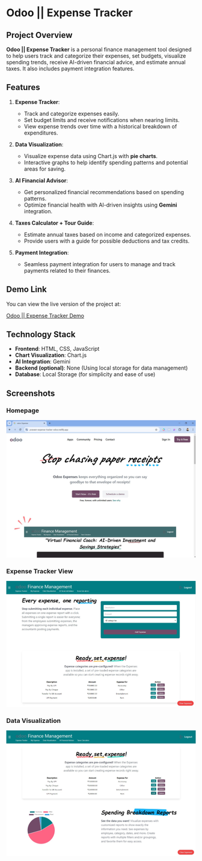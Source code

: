 # Odoo || Expense Tracker

## Project Overview

**Odoo || Expense Tracker** is a personal finance management tool designed to help users track and categorize their expenses, set budgets, visualize spending trends, receive AI-driven financial advice, and estimate annual taxes. It also includes payment integration features.

## Features

1. **Expense Tracker**:

   - Track and categorize expenses easily.
   - Set budget limits and receive notifications when nearing limits.
   - View expense trends over time with a historical breakdown of expenditures.

2. **Data Visualization**:

   - Visualize expense data using Chart.js with **pie charts**.
   - Interactive graphs to help identify spending patterns and potential areas for saving.

3. **AI Financial Advisor**:

   - Get personalized financial recommendations based on spending patterns.
   - Optimize financial health with AI-driven insights using **Gemini** integration.

4. **Taxes Calculator + Tour Guide**:

   - Estimate annual taxes based on income and categorized expenses.
   - Provide users with a guide for possible deductions and tax credits.

5. **Payment Integration**:
   - Seamless payment integration for users to manage and track payments related to their finances.

## Demo Link

You can view the live version of the project at:

[Odoo || Expense Tracker Demo](https://praveen-expense-tracker-odoo.netlify.app/index.html)

## Technology Stack

- **Frontend**: HTML, CSS, JavaScript
- **Chart Visualization**: Chart.js
- **AI Integration**: Gemini
- **Backend (optional)**: None (Using local storage for data management)
- **Database**: Local Storage (for simplicity and ease of use)

## Screenshots

### Homepage

![Homepage Screenshot](/assets/img/screenShot/homepage.jpg)

### Expense Tracker View

![Expense Tracker Screenshot](/assets/img/screenShot/dashboardHome.jpg)

### Data Visualization

![Data Visualization Screenshot](/assets/img/screenShot/dashboardHomeChart.jpg)
